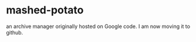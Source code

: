 mashed-potato
=============

an archive manager
originally hosted on Google code. I am now moving it to github.
